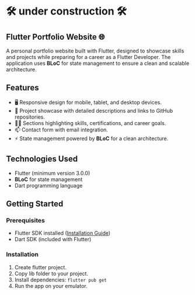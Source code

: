 
# 🛠️ under construction 🛠️

## Flutter Portfolio Website 🌐  

A personal portfolio website built with Flutter, designed to showcase skills and projects while preparing for a career as a Flutter Developer. 
The application uses **BLoC** for state management to ensure a clean and scalable architecture.  

## Features  
- 🖥️ Responsive design for mobile, tablet, and desktop devices.  
- 📂 Project showcase with detailed descriptions and links to GitHub repositories.  
- 🧑‍💼 Sections highlighting skills, certifications, and career goals.  
- 📫 Contact form with email integration.  
- ⚡ State management powered by **BLoC** for a clean architecture.  

## Technologies Used  
- Flutter (minimum version 3.0.0)  
- **BLoC** for state management  
- Dart programming language  

## Getting Started  

### Prerequisites  
- Flutter SDK installed ([Installation Guide](https://flutter.dev/docs/get-started/install))  
- Dart SDK (included with Flutter)  

### Installation  
1. Create flutter project.
2. Copy lib folder to your project.
3. Install dependencies:
<code>flutter pub get</code>
4. Run the app on your emulator. 
